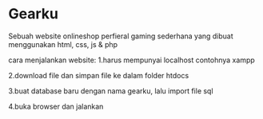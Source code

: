 # Gearku
Sebuah website onlineshop perfieral gaming sederhana yang dibuat menggunakan html, css, js & php


cara menjalankan website:
1.harus mempunyai localhost contohnya xampp 

2.download file dan simpan file ke dalam folder htdocs

3.buat database baru dengan nama gearku, lalu import file sql

4.buka browser dan jalankan
